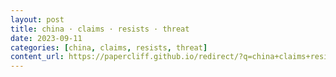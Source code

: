 ```yaml
---
layout: post
title: china · claims · resists · threat
date: 2023-09-11
categories: [china, claims, resists, threat]
content_url: https://papercliff.github.io/redirect/?q=china+claims+resists+threat&tbs=cdr:1,cd_min:9/10/2023,cd_max:9/12/2023
---
```

